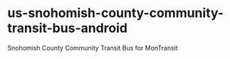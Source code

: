 # us-snohomish-county-community-transit-bus-android
Snohomish County Community Transit Bus for MonTransit
